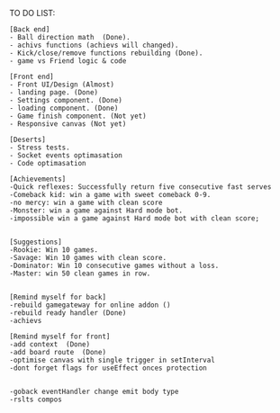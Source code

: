 TO DO LIST:

    [Back end]
    - Ball direction math  (Done).
    - achivs functions (achievs will changed).
    - Kick/close/remove functions rebuilding (Done).
    - game vs Friend logic & code

    [Front end]
    - Front UI/Design (Almost)
    - landing page. (Done)
    - Settings component. (Done)
    - loading component. (Done)
    - Game finish component. (Not yet)
    - Responsive canvas (Not yet)

    [Deserts]
    - Stress tests.
    - Socket events optimasation
    - Code optimasation

    [Achievements]
    -Quick reflexes: Successfully return five consecutive fast serves
    -Comeback kid: win a game with sweet comeback 0-9.
    -no mercy: win a game with clean score
    -Monster: win a game against Hard mode bot.
    -impossible win a game against Hard mode bot with clean score;


    [Suggestions]
    -Rookie: Win 10 games.
    -Savage: Win 10 games with clean score.
    -Dominator: Win 10 consecutive games without a loss.
    -Master: win 50 clean games in row.


    [Remind myself for back]
    -rebuild gamegateway for online addon ()
    -rebuild ready handler (Done)
    -achievs

    [Remind myself for front]
    -add context  (Done)
    -add board route  (Done)
    -optimise canvas with single trigger in setInterval
    -dont forget flags for useEffect onces protection
    
    
    -goback eventHandler change emit body type
    -rslts compos

